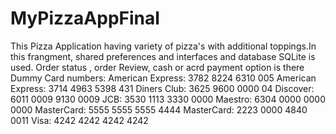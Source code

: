 # MyPizzaAppFinal
This 
Pizza Application having variety of pizza's with additional toppings.In this frangment, shared preferences and interfaces and database SQLite is used.
Order status , order Review, cash or acrd payment option is there
Dummy Card numbers:
American Express: 3782 8224 6310 005
American Express: 3714 4963 5398 431
Diners Club: 3625 9600 0000 04
Discover: 6011 0009 9130 0009
JCB: 3530 1113 3330 0000
Maestro: 6304 0000 0000 0000
MasterCard: 5555 5555 5555 4444
MasterCard: 2223 0000 4840 0011
Visa: 4242 4242 4242 4242
